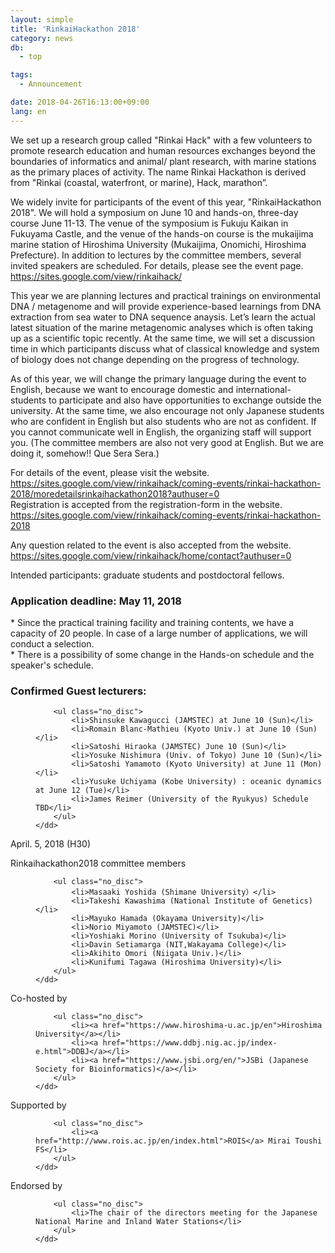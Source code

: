 ```yaml
---
layout: simple
title: 'RinkaiHackathon 2018'
category: news
db:
  - top

tags:
  - Announcement

date: 2018-04-26T16:13:00+09:00
lang: en
---
```


<p>We set up a research group called "Rinkai Hack" with a few volunteers to promote research education and human resources exchanges beyond the boundaries of informatics and animal/ plant research, with marine stations as the primary places of activity. The name Rinkai Hackathon is derived from "Rinkai (coastal, waterfront, or marine), Hack, marathon”.</p>

<p>We widely invite for participants of the event of this year, "RinkaiHackathon 2018". We will hold a symposium on June 10 and hands-on, three-day course June 11-13. The venue of the symposium is Fukuju Kaikan in Fukuyama Castle, and the venue of the hands-on course is the mukaijima marine station of Hiroshima University (Mukaijima, Onomichi, Hiroshima Prefecture). In addition to lectures by the committee members, several invited speakers are scheduled. For details, please see the event page.<br><a href="https://sites.google.com/view/rinkaihack/">https://sites.google.com/view/rinkaihack/</a></p>

<p>This year we are planning lectures and practical trainings on environmental DNA / metagenome and will provide experience-based learnings from DNA extraction from sea water to DNA sequence anaysis. Let’s learn the actual latest situation of the marine metagenomic analyses which is often taking up as a scientific topic recently. At the same time, we will set a discussion time in which participants discuss what of classical knowledge and system of biology does not change depending on the progress of technology.</p>

<p>As of this year, we will change the primary language during the event to English, because we want to encourage domestic and international-students to participate and also have opportunities to exchange outside the university. At the same time, we also encourage not only Japanese students who are confident in English but also students who are not as confident. If you cannot communicate well in English, the organizing staff will support you. (The committee members are also not very good at English. But we are doing it, somehow!! Que Sera Sera.)</p>

<p>For details of the event, please visit the website.<br><a href="https://sites.google.com/view/rinkaihack/coming-events/rinkai-hackathon-2018/moredetailsrinkaihackathon2018?authuser=0">https://sites.google.com/view/rinkaihack/coming-events/rinkai-hackathon-2018/moredetailsrinkaihackathon2018?authuser=0</a><br>Registration is accepted from the registration-form in the website.<br><a href="https://sites.google.com/view/rinkaihack/coming-events/rinkai-hackathon-2018">https://sites.google.com/view/rinkaihack/coming-events/rinkai-hackathon-2018</a></p>

<p>Any question related to the event is also accepted from the website.<br><a href="https://sites.google.com/view/rinkaihack/home/contact?authuser=0">https://sites.google.com/view/rinkaihack/home/contact?authuser=0</a></p>

<p>Intended participants: graduate students and postdoctoral fellows.</p>

<h3>Application deadline: May 11, 2018</h3>

<p>* Since the practical training facility and training contents, we have a capacity of 20 people. In case of a large number of applications, we will conduct a selection.<br>* There is a possibility of some change in the Hands-on schedule and the speaker's schedule.</p>

<h3>Confirmed Guest lecturers:</h3>

<dl class="bottom_space">
    <dd>

        <ul class="no_disc">
            <li>Shinsuke Kawagucci (JAMSTEC) at June 10 (Sun)</li>
            <li>Romain Blanc-Mathieu (Kyoto Univ.) at June 10 (Sun)</li>
            <li>Satoshi Hiraoka (JAMSTEC) June 10 (Sun)</li>
            <li>Yosuke Nishimura (Univ. of Tokyo) June 10 (Sun)</li>
            <li>Satoshi Yamamoto (Kyoto University) at June 11 (Mon)</li>
            <li>Yusuke Uchiyama (Kobe University) : oceanic dynamics at June 12 (Tue)</li>
            <li>James Reimer (University of the Ryukyus) Schedule TBD</li>
        </ul>
    </dd>
</dl>

<p class="no_bottom">April. 5, 2018 (H30)</p>

<dl class="bottom_space">
    <dt>Rinkaihackathon2018 committee members</dt>
    <dd>

        <ul class="no_disc">
            <li>Masaaki Yoshida (Shimane University）</li>
            <li>Takeshi Kawashima (National Institute of Genetics)</li>
            <li>Mayuko Hamada (Okayama University)</li>
            <li>Norio Miyamoto (JAMSTEC)</li>
            <li>Yoshiaki Morino (University of Tsukuba)</li>
            <li>Davin Setiamarga (NIT,Wakayama College)</li>
            <li>Akihito Omori (Niigata Univ.)</li>
            <li>Kunifumi Tagawa (Hiroshima University)</li>
        </ul>
    </dd>
</dl>

<dl class="bottom_space">
    <dt>Co-hosted by</dt>
    <dd>

        <ul class="no_disc">
            <li><a href="https://www.hiroshima-u.ac.jp/en">Hiroshima University</a></li>
            <li><a href="https://www.ddbj.nig.ac.jp/index-e.html">DDBJ</a></li>
            <li><a href="https://www.jsbi.org/en/">JSBi (Japanese Society for Bioinformatics)</a></li>
        </ul>
    </dd>
</dl>

<dl class="bottom_space">
    <dt>Supported by</dt>
    <dd>

        <ul class="no_disc">
            <li><a href="http://www.rois.ac.jp/en/index.html">ROIS</a> Mirai Toushi FS</li>
        </ul>
    </dd>
</dl>

<dl class="bottom_space">
    <dt>Endorsed by</dt>
    <dd>

        <ul class="no_disc">
            <li>The chair of the directors meeting for the Japanese National Marine and Inland Water Stations</li>
        </ul>
    </dd>
</dl>
